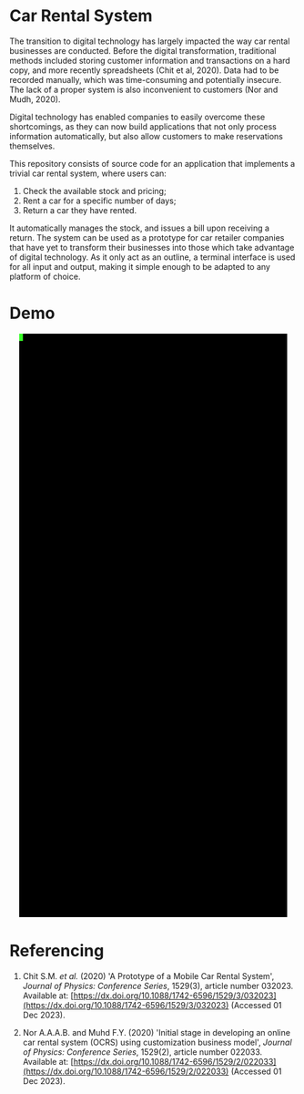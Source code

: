 # Car Rental System

The transition to digital technology has largely impacted the way car rental businesses are conducted. Before the digital transformation, traditional methods included storing customer information and transactions on a hard copy, and more recently spreadsheets (Chit et al, 2020). Data had to be recorded manually, which was time-consuming and potentially insecure. The lack of a proper system is also inconvenient to customers (Nor and Mudh, 2020). 

Digital technology has enabled companies to easily overcome these shortcomings, as they can now build applications that not only process information automatically, but also allow customers to make reservations themselves. 

This repository consists of source code for an application that implements a trivial car rental system, where users can:

1. Check the available stock and pricing;	
2. Rent a car for a specific number of days;
3. Return a car they have rented.
   
It automatically manages the stock, and issues a bill upon receiving a return. The system can be used as a prototype for car retailer companies that have yet to transform their businesses into those which take advantage of digital technology. 
As it only act as an outline, a terminal interface is used for all input and output, making it simple enough to be adapted to any platform of choice.

# Demo
<p align="center">
  <img src="./demo.svg" />
</p>

# Referencing

1. Chit S.M. _et al._ (2020) 'A Prototype of a Mobile Car Rental System', _Journal of Physics: Conference Series_, 1529(3), article number 032023. Available at: [https://dx.doi.org/10.1088/1742-6596/1529/3/032023](https://dx.doi.org/10.1088/1742-6596/1529/3/032023) (Accessed 01 Dec 2023).

2. Nor A.A.A.B. and Muhd F.Y. (2020) 'Initial stage in developing an online car rental system (OCRS) using customization business model', _Journal of Physics: Conference Series_, 1529(2), article number 022033. Available at: [https://dx.doi.org/10.1088/1742-6596/1529/2/022033](https://dx.doi.org/10.1088/1742-6596/1529/2/022033) (Accessed 01 Dec 2023).
